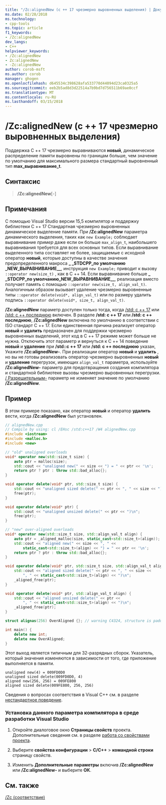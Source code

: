 ```yaml
---
title: "/Zc:alignedNew (c ++ 17 чрезмерно выровненных выделения) | Документы Microsoft"
ms.date: 02/28/2018
ms.technology:
- cpp-tools
ms.topic: article
f1_keywords:
- /Zc:alignedNew
dev_langs:
- C++
helpviewer_keywords:
- /Zc:alignedNew
- Zc:alignedNew
- -Zc:alignedNew
author: corob-msft
ms.author: corob
manager: ghogen
ms.openlocfilehash: d645534c398628afa533770d44094d23ca0325a5
ms.sourcegitcommit: eeb2b5ad8d3d22514a7b9bd7d756511b69ae0ccf
ms.translationtype: MT
ms.contentlocale: ru-RU
ms.lasthandoff: 03/15/2018
---
```

# <a name="zcalignednew-c17-over-aligned-allocation"></a>/Zc:alignedNew (c ++ 17 чрезмерно выровненных выделения)

Поддержка C ++ 17 чрезмерно выравниваются **новый**, динамическое распределение памяти выровнены по границам больше, чем значение по умолчанию для максимального размера стандартный выровненный тип **max\_выравнивание\_t**.

## <a name="syntax"></a>Синтаксис

> **/Zc:alignedNew**[-]

## <a name="remarks"></a>Примечания

С помощью Visual Studio версии 15,5 компилятор и поддержку библиотеки C ++ 17 Стандартная чрезмерно выровненных динамическое выделение памяти. При **/Zc:alignedNew** параметра динамического выделения, таких как `new Example;` соблюдает выравнивание *пример* даже если он больше `max_align_t`, наибольшего выравнивания требуется для всех основных типов. Если выравнивание выделенного типа составляет не более, защищаемые с исходной оператор **новый**, которые доступны в качестве значения предопределенного макроса  **\_ \_STDCPP\_по умолчанию \_NEW\_ВЫРАВНИВАНИЕ\_\_**, инструкция `new Example;` приводит к вызову `::operator new(size_t)` , как в C ++ 14. Если выравнивание больше  **\_ \_STDCPP\_по умолчанию\_NEW\_ВЫРАВНИВАНИЕ\_\_**, реализация вместо получает память с помощью `::operator new(size_t, align_val_t)`. Аналогичным образом вызывает удаление чрезмерно выровненные типы `::operator delete(void*, align_val_t)` или по размеру удалить подпись `::operator delete(void*, size_t, align_val_t)`.

**/Zc:alignedNew** параметр доступен только тогда, когда [/std: c ++ 17](std-specify-language-standard-version.md) или [/std: c ++ последнюю](std-specify-language-standard-version.md) включен. В разделе **/std: c ++ 17** или **/std: c ++ последнюю**, **/Zc:alignedNew** включена по умолчанию в соответствии с ISO стандарт C ++ 17. Если единственная причина реализует оператор **новый** и **удалить** предназначен для поддержки чрезмерно выровненных выделений, этот код в C ++ 17 режиме может больше не нужна. Отключить этот параметр и вернуться к C ++ 14 поведение **новый** и **удаление** при **/std::c ++ 17** или **/std: c ++ последнюю** указан, Укажите **/Zc:alignedNew-**. При реализации оператор **новый** и **удалить** , но вы не готовы реализовать оператор чрезмерно выровненных **новый** и **удаление** перегрузок, имеющих `align_val_t` параметра, используйте **/Zc:alignedNew-** параметр для предотвращения создания компилятора и стандартной библиотеке вызовы чрезмерно выровненных перегрузки. [/ Разрешительным-](permissive-standards-conformance.md) параметр не изменяет значение по умолчанию **/Zc:alignedNew**.

## <a name="example"></a>Пример

В этом примере показано, как оператор **новый** и оператор **удалить** вести, когда **/Zc:alignedNew** был установлен.

```cpp
// alignedNew.cpp
// Compile by using: cl /EHsc /std:c++17 /W4 alignedNew.cpp
#include <iostream>
#include <malloc.h>
#include <new>

// "old" unaligned overloads
void* operator new(std::size_t size) {
    auto ptr = malloc(size);
    std::cout << "unaligned new(" << size << ") = " << ptr << '\n';
    return ptr ? ptr : throw std::bad_alloc{};
}

void operator delete(void* ptr, std::size_t size) {
    std::cout << "unaligned sized delete(" << ptr << ", " << size << ")\n";
    free(ptr);
}

void operator delete(void* ptr) {
    std::cout << "unaligned unsized delete(" << ptr << ")\n";
    free(ptr);
}

// "new" over-aligned overloads
void* operator new(std::size_t size, std::align_val_t align) {
    auto ptr = _aligned_malloc(size, static_cast<std::size_t>(align));
    std::cout << "aligned new(" << size << ", " <<
        static_cast<std::size_t>(align) << ") = " << ptr << '\n';
    return ptr ? ptr : throw std::bad_alloc{};
}

void operator delete(void* ptr, std::size_t size, std::align_val_t align) {
    std::cout << "aligned sized delete(" << ptr << ", " << size << 
        ", " << static_cast<std::size_t>(align) << ")\n";
    _aligned_free(ptr);
}

void operator delete(void* ptr, std::align_val_t align) {
    std::cout << "aligned unsized delete(" << ptr << 
        ", " << static_cast<std::size_t>(align) << ")\n";
    _aligned_free(ptr);
}

struct alignas(256) OverAligned {}; // warning C4324, structure is padded

int main() {
    delete new int;
    delete new OverAligned;
}
```

Этот выход является типичным для 32-разрядных сборок. Указатель, который значения изменяются в зависимости от того, где приложение выполняется в памяти.

```Output
unaligned new(4) = 009FD0D0
unaligned sized delete(009FD0D0, 4)
aligned new(256, 256) = 009FE800
aligned sized delete(009FE800, 256, 256)
```

Сведения о вопросах соответствия в Visual C++ см. в разделе [нестандартное поведение](../../cpp/nonstandard-behavior.md).

### <a name="to-set-this-compiler-option-in-the-visual-studio-development-environment"></a>Установка данного параметра компилятора в среде разработки Visual Studio

1. Откройте диалоговое окно **Страницы свойств** проекта. Дополнительные сведения см. в разделе [работа со свойствами проекта](../../ide/working-with-project-properties.md).

1. Выберите **свойства конфигурации** > **C/C++** > **командной строки** страницу свойств.

1. Изменить **Дополнительные параметры** включив **/Zc:alignedNew** или **/Zc:alignedNew-** и выберите **ОК**.

## <a name="see-also"></a>См. также

[/Zc (соответствие)](../../build/reference/zc-conformance.md)  
